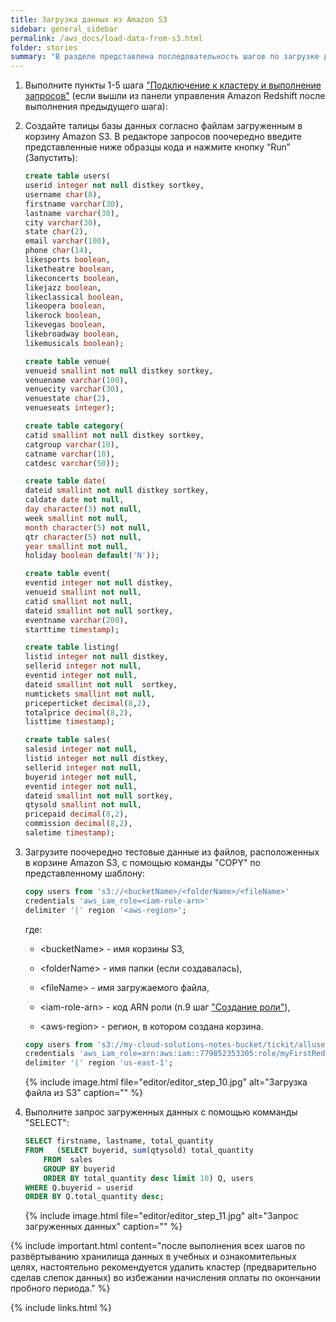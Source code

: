 ```yaml
---
title: Загрузка данных из Amazon S3
sidebar: general_sidebar
permalink: /aws_docs/load-data-from-s3.html
folder: stories
summary: "В разделе представлена последовательность шагов по загрузке данных корзины Amazon S3."
---
```


1. Выполните пункты 1-5 шага ["Подключение к кластеру и выполнение запросов"](/run-queries.html) (если вышли из панели управления Amazon Redshift после выполнения предыдущего шага):

2. Создайте талицы базы данных согласно файлам загруженным в корзину Amazon S3. В редакторе запросов поочередно введите представленные ниже образцы кода и нажмите кнопку “Run” (Запустить):

    ```sql
    create table users(
	userid integer not null distkey sortkey,
	username char(8),
	firstname varchar(30),
	lastname varchar(30),
	city varchar(30),
	state char(2),
	email varchar(100),
	phone char(14),
	likesports boolean,
	liketheatre boolean,
	likeconcerts boolean,
	likejazz boolean,
	likeclassical boolean,
	likeopera boolean,
	likerock boolean,
	likevegas boolean,
	likebroadway boolean,
	likemusicals boolean);   
    ````

    ```sql
    create table venue(
	venueid smallint not null distkey sortkey,
	venuename varchar(100),
	venuecity varchar(30),
	venuestate char(2),
	venueseats integer);
    ````

    ```sql
    create table category(
	catid smallint not null distkey sortkey,
	catgroup varchar(10),
	catname varchar(10),
	catdesc varchar(50));
    ````

    ```sql
    create table date(
	dateid smallint not null distkey sortkey,
	caldate date not null,
	day character(3) not null,
	week smallint not null,
	month character(5) not null,
	qtr character(5) not null,
	year smallint not null,
	holiday boolean default('N'));
    ````

    ```sql
    create table event(
	eventid integer not null distkey,
	venueid smallint not null,
	catid smallint not null,
	dateid smallint not null sortkey,
	eventname varchar(200),
	starttime timestamp);
    ````

    ```sql
    create table listing(
	listid integer not null distkey,
	sellerid integer not null,
	eventid integer not null,
	dateid smallint not null  sortkey,
	numtickets smallint not null,
	priceperticket decimal(8,2),
	totalprice decimal(8,2),
	listtime timestamp);
    ````

    ```sql
    create table sales(
	salesid integer not null,
	listid integer not null distkey,
	sellerid integer not null,
	buyerid integer not null,
	eventid integer not null,
	dateid smallint not null sortkey,
	qtysold smallint not null,
	pricepaid decimal(8,2),
	commission decimal(8,2),
	saletime timestamp);
    ````

3. Загрузите поочередно тестовые данные из файлов, расположенных в корзине Amazon S3, с помощью команды "COPY" по представленному шаблону:

    ```sql
    copy users from 's3://<bucketName>/<folderName>/<fileName>' 
    credentials 'aws_iam_role=<iam-role-arn>' 
    delimiter '|' region '<aws-region>';
    ````

    где:

    - \<bucketName\> - имя корзины S3,

    - \<folderName\> - имя папки (если создавалась),

    - \<fileName\> - имя загружаемого файла,

    - \<iam-role-arn\> - код ARN роли (п.9 шаг ["Создание роли"](/create-role.html)),

    - \<aws-region\> - регион, в котором создана корзина.

    ```sql
    copy users from 's3://my-cloud-solutions-notes-bucket/tickit/allusers_pipe.txt' 
    credentials 'aws_iam_role=arn:aws:iam::779852353305:role/myFirstRedshiftRole' 
    delimiter '|' region 'us-east-1';
    ````

    {% include image.html file="editor/editor_step_10.jpg" alt="Загрузка файла из S3" caption="" %}

4. Выполните запрос загруженных данных с помощью комманды "SELECT":

    ```sql
    SELECT firstname, lastname, total_quantity 
    FROM   (SELECT buyerid, sum(qtysold) total_quantity
        FROM  sales
        GROUP BY buyerid
        ORDER BY total_quantity desc limit 10) Q, users
    WHERE Q.buyerid = userid
    ORDER BY Q.total_quantity desc;
    ````

    {% include image.html file="editor/editor_step_11.jpg" alt="Запрос загруженных данных" caption="" %}

{% include important.html content="после выполнения всех шагов по развёртыванию хранилища данных в учебных и ознакомительных целях, настоятельно рекомендуется удалить кластер (предварительно сделав слепок данных) во избежании начисления оплаты по окончании пробного периода." %}

{% include links.html %}
